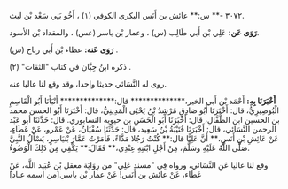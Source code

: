 ٣٠٧٢ -** س:** عائش بن أَنَس البكري الكوفي (١) ، أَخُو بَنِي سَعْد بْن ليث.

**رَوَى عَن:** عَلِي بْن أَبي طَالِب (س) ، وعمار بْن ياسر (عس) ، والمقداد بْن الأسود.

**رَوَى عَنه:** عطاء بْن أَبي رباح (س) .

ذكره ابنُ حِبَّان في كتاب "الثقات" (٢) .

روى له النَّسَائي حديثا واحدا، وقد وقع لنا عاليا عنه.

**أَخْبَرَنَا بِهِ:** أَحْمَد بْن أَبي الخير،************** قال:************** أَنْبَأَنَا أَبُو الْقَاسِمِ الْبُوصِيرِيُّ، قال: أَخْبَرَنَا أَبُو صَادِقٍ مُرْشِدُ بْنُ يَحْيَى الْمَدِينِيُّ، قال: أَخْبَرَنَا أَبُو الحسن محمد بن الحسين ابن الطَّفَّالِ، قال: أَخْبَرَنَا أَبُو الْحَسَنِ بن حيويه النسابوري. قال: حَدَّثَنَا أبو عَبْد الرحمن النَّسَائي، قال: أَخْبَرَنَا قُتَيْبَةُ بْنُ سَعِيد، قال: حَدَّثَنَا سُفْيَانُ، عَنْ عَمْرو، عَنْ عَطَاءٍ، عَنْ عَائِشِ بْنِ أَنَسٍ،** أَنَّ عَلِيًّا قال:** كُنْتُ رَجُلا مَذَّاءً، فَأَمَرْتُ عَمَّارَ بْنيَاسِرٍ، يَسْأَلُ النَّبِيَّ صَلَّى اللَّهُ عَلَيْهِ وسَلَّمَ، مِنْ أَجْلِ ابْنَتِهِ عِنْدِي،** فَقَالَ:** يَكْفِي مِن ذَلِكَ الْوُضُوءُ.

وقع لنا عاليا عَنِ النَّسَائي، ورواه فِي "مسند عَلِي" من رِوَايَة معقل بْن عُبَيد اللَّه، عَنْ عَطَاء، عَنْ عائش ين أَنَس! عَنْ عمار بْن ياسر.[من اسمه عباد]